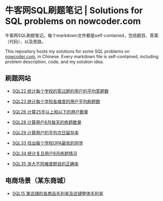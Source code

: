 # 牛客网SQL刷题笔记 | Solutions for SQL problems on nowcoder.com

牛客网SQL刷题笔记。每个markdown文件都是self-contained，包括题目、答案（代码），以及思路。

This repository hosts my solutions for some SQL problems on [nowcoder.com](https://www.nowcoder.com/), in Chinese. Every markdown file is self-contained, including problem description, code, and my solution idea.

## 刷题网站

- [SQL22 统计每个学校的答过题的用户的平均答题数](/SQL22-统计每个学校的答过题的用户的平均答题数.md)

- [SQL23 统计每个学校各难度的用户平均刷题数](/SQL23-统计每个学校各难度的用户平均刷题数.md)

- [SQL26 计算25岁以上和以下的用户数量](/SQL26-计算25岁以上和以下的用户数量.md)

- [SQL28 计算用户8月每天的练题数量](/SQL28-计算用户8月每天的练题数量.md)

- [SQL29 计算用户的平均次日留存率](/SQL29-计算用户的平均次日留存率.md)

- [SQL33 找出每个学校GPA最低的同学](/SQL33-找出每个学校GPA最低的同学.md)

- [SQL34 统计复旦用户8月练题情况](/SQL34-统计复旦用户8月练题情况.md)

- [SQL35 浙大不同难度题目的正确率](/SQL35-浙大不同难度题目的正确率.md)

## 电商场景（某东商城）

- [SQL15 某店铺的各商品毛利率及店铺整体毛利率](/SQL15-某店铺的各商品毛利率及店铺整体毛利率.md)